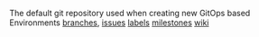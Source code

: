 The default git repository used when creating new GitOps based Environments
[branches](https://myexample-space.com),
[issues](https://my-issues.com)
[labels](https://my-labesl.co.uk)
[milestones](https://my-milestones.co.uk)
[wiki](https://my-wiki.co.uk)
